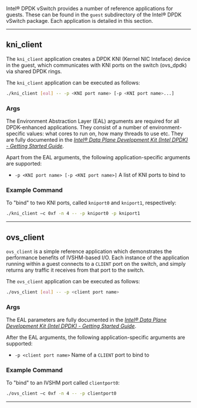 Intel® DPDK vSwitch provides a number of reference applications for guests. These can be found in the `guest` subdirectory of the Intel® DPDK vSwitch package. Each application is detailed in this section.

______

## kni_client

The `kni_client` application creates a DPDK KNI (Kernel NIC Inteface) device in the guest, which communicates with KNI ports on the switch (ovs_dpdk) via shared DPDK rings.

The `kni_client` application can be executed as follows:

```bash
./kni_client [eal] -- -p <KNI port name> [-p <KNI port name>...]
```

### Args

The Environment Abstraction Layer (EAL) arguments are required for all DPDK-enhanced applications. They consist of a number of environment-specific values: what cores to run on, how many threads to use etc. They are fully documented in the [*Intel® Data Plane Development Kit (Intel DPDK) - Getting Started Guide*][intel-dpdkgsg].

Apart from the EAL arguments, the following application-specific arguments are supported:

* `-p <KNI port name> [-p <KNI port name>]`
  A list of KNI ports to bind to

### Example Command

To "bind" to two KNI ports, called `kniport0` and `kniport1`, respectively:

```bash
./kni_client –c 0xf -n 4 -- -p kniport0 -p kniport1
```

______

## ovs_client

`ovs_client` is a simple reference application which demonstrates the performance benefits of IVSHM-based I/O.  Each instance of the application running within a guest connects to a `CLIENT` port on the switch, and simply returns any traffic it receives from that port to the switch.

The `ovs_client` application can be executed as follows:

```bash
./ovs_client [eal] -- -p <client port name>
```

### Args

The EAL parameters are fully documented in the [*Intel® Data Plane Development Kit (Intel DPDK) - Getting Started Guide*][intel-dpdkgsg].

After the EAL arguments, the following application-specific arguments are supported:

* `-p <client port name>`
  Name of a `CLIENT` port to bind to

### Example Command

To "bind" to an IVSHM port called `clientport0`:

```bash
./ovs_client –c 0xf -n 4 -- -p clientport0
```

______

[intel-dpdkgsg]: https://www-ssl.intel.com/content/www/us/en/intelligent-systems/intel-technology/packet-processing-is-enhanced-with-software-from-intel-dpdk.html
